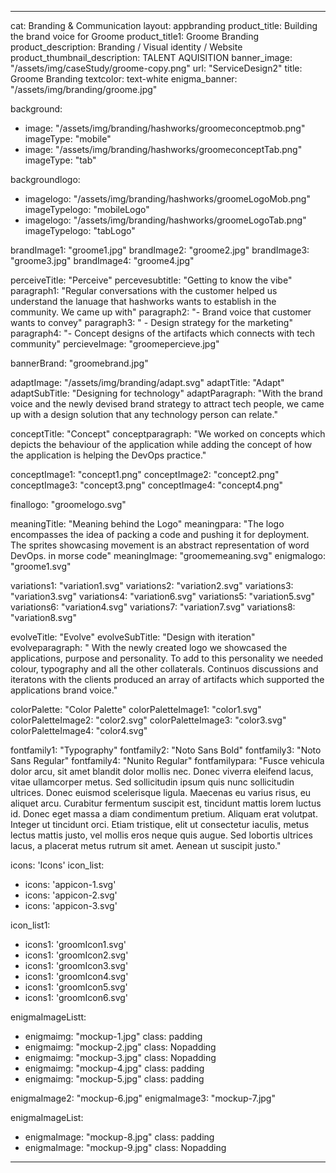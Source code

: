 ---

cat: Branding & Communication
layout: appbranding
product_title: Building the brand voice for Groome
product_title1: Groome Branding
product_description: Branding / Visual identity / Website
product_thumbnail_description: TALENT AQUISITION
banner_image: "/assets/img/caseStudy/groome-copy.png"
url: "ServiceDesign2"
title: Groome Branding
textcolor: text-white
enigma_banner: "/assets/img/branding/groome.jpg"

background:
  - image: "/assets/img/branding/hashworks/groomeconceptmob.png"
    imageType: "mobile"
  - image: "/assets/img/branding/hashworks/groomeconceptTab.png"
    imageType: "tab"
    
backgroundlogo:
  - imagelogo: "/assets/img/branding/hashworks/groomeLogoMob.png"
    imageTypelogo: "mobileLogo"
  - imagelogo: "/assets/img/branding/hashworks/groomeLogoTab.png"
    imageTypelogo: "tabLogo"
    

brandImage1: "groome1.jpg"
brandImage2: "groome2.jpg"
brandImage3: "groome3.jpg"
brandImage4: "groome4.jpg"

perceiveTitle: "Perceive"
percevesubtitle: "Getting to know the vibe"
paragraph1: "Regular conversations with the customer helped us understand the lanuage that hashworks wants to establish in the community. We came up with"
paragraph2: "- Brand voice that customer wants to convey"
paragraph3: " - Design strategy for the marketing"
paragraph4: "- Concept designs of the artifacts which connects with tech community"
percieveImage: "groomepercieve.jpg"

bannerBrand: "groomebrand.jpg"

adaptImage: "/assets/img/branding/adapt.svg"
adaptTitle: "Adapt"
adaptSubTitle: "Designing for technology"
adaptParagraph: "With the brand voice and the newly devised brand strategy to attract tech people, we came up with a design solution that any technology person can relate."

conceptTitle: "Concept"
conceptparagraph: "We worked on concepts which depicts the behaviour of the application while adding the concept of how the application is helping the DevOps practice."

conceptImage1: "concept1.png"
conceptImage2: "concept2.png"
conceptImage3: "concept3.png"
conceptImage4: "concept4.png"

finallogo: "groomelogo.svg"

meaningTitle: "Meaning behind the Logo"
meaningpara: "The logo encompasses the idea of packing a code and pushing it for deployment. The sprites showcasing movement is an abstract representation of word DevOps. in morse code"
meaningImage: "groomemeaning.svg"
enigmalogo: "groome1.svg"

variations1: "variation1.svg"
variations2: "variation2.svg"
variations3: "variation3.svg"
variations4: "variation6.svg"
variations5: "variation5.svg"
variations6: "variation4.svg"
variations7: "variation7.svg"
variations8: "variation8.svg"


evolveTitle: "Evolve"
evolveSubTitle: "Design with iteration"
evolveparagraph: " With the newly created logo we showcased the applications, purpose and personality. To add to this personality we needed colour, typography and all the other collaterals. Continuos discussions and iteratons with the clients produced an array of artifacts which supported the applications brand voice."

colorPalette: "Color Palette"
colorPaletteImage1: "color1.svg"
colorPaletteImage2: "color2.svg"
colorPaletteImage3: "color3.svg"
colorPaletteImage4: "color4.svg"

fontfamily1: "Typography"
fontfamily2: "Noto Sans Bold"
fontfamily3: "Noto Sans Regular"
fontfamily4: "Nunito Regular"
fontfamilypara: "Fusce vehicula dolor arcu, sit amet blandit dolor mollis nec. Donec viverra eleifend lacus, vitae ullamcorper metus. Sed sollicitudin ipsum quis nunc sollicitudin ultrices. Donec euismod scelerisque ligula. Maecenas eu varius risus, eu aliquet arcu. Curabitur fermentum suscipit est, tincidunt mattis lorem luctus id. Donec eget massa a diam condimentum pretium. Aliquam erat volutpat. Integer ut tincidunt orci. Etiam tristique, elit ut consectetur iaculis, metus lectus mattis justo, vel mollis eros neque quis augue. Sed lobortis ultrices lacus, a placerat metus rutrum sit amet. Aenean ut suscipit justo."

icons: 'Icons'
icon_list:
  - icons: 'appicon-1.svg'
  - icons: 'appicon-2.svg'
  - icons: 'appicon-3.svg'

icon_list1:
  - icons1: 'groomIcon1.svg'
  - icons1: 'groomIcon2.svg'
  - icons1: 'groomIcon3.svg'
  - icons1: 'groomIcon4.svg'
  - icons1: 'groomIcon5.svg'
  - icons1: 'groomIcon6.svg'


enigmaImageListt:
  - enigmaimg: "mockup-1.jpg"
    class: padding
  - enigmaimg: "mockup-2.jpg"
    class: Nopadding
  - enigmaimg: "mockup-3.jpg"
    class: Nopadding
  - enigmaimg: "mockup-4.jpg"
    class: padding
  - enigmaimg:  "mockup-5.jpg"
    class: padding

enigmaImage2: "mockup-6.jpg"
enigmaImage3: "mockup-7.jpg" 

enigmaImageList:
  - enigmaImage: "mockup-8.jpg"
    class: padding
  - enigmaImage: "mockup-9.jpg"
    class: Nopadding


---